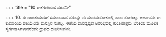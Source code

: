 +++
title = "10 ಈಕೆಗೆಣೆಯಹ ವರನನೀ"

+++
10. ಈ ರಾಜಕುಮಾರಿಗೆ ಸಮಾನನಾದ ವರನನ್ನು ಈ ಮಾನವಲೋಕದಲ್ಲಿ ನಾನು ನೋಡಿಲ್ಲ. ಅರ್ಜುನನು ಈ ಕುಮಾರಿಯ ಪತಿಯೆಂದೇ ಮನಸ್ಸಿನ ಸಂಕಲ್ಪ. ಈಕೆಯ ದುರದೃಷ್ಟದ ಆರಂಭದಲ್ಲಿ ಕುಂತೀಪುತ್ರರು ಬೆಂಕಿಯ ಮೂಲಕ ಸ್ವರ್ಗವಾಸಿಗಳಾದರೆಂದು ದ್ರುಪದ ದುಃಖಿಸುವನು.
